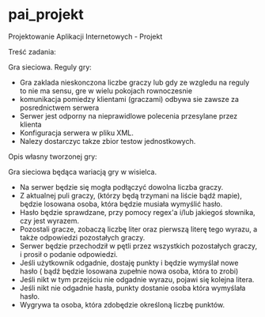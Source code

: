 # pai_projekt
Projektowanie Aplikacji Internetowych - Projekt

Treść zadania:

Gra sieciowa. Reguly gry:
- Gra zaklada nieskonczona liczbe graczy lub gdy ze wzgledu na reguly to nie ma sensu, gre w wielu pokojach rownoczesnie
- komunikacja pomiedzy klientami (graczami) odbywa sie zawsze za posrednictwem serwera
- Serwer jest odporny na nieprawidlowe polecenia przesylane przez klienta
- Konfiguracja serwera w pliku XML.
- Nalezy dostarczyc takze zbior testow jednostkowych.

Opis własny tworzonej gry:

Gra sieciowa będąca wariacją gry w wisielca. 
- Na serwer będzie się mogła podłączyć dowolna liczba graczy.
- Z aktualnej puli graczy, (którzy będą trzymani na liście bądź mapie), będzie losowana osoba, która będzie musiała wymyślić hasło. 
- Hasło będzie sprawdzane, przy pomocy regex'a i/lub jakiegoś słownika, czy jest wyrazem.
- Pozostali gracze, zobaczą liczbę liter oraz pierwszą literę tego wyrazu, a także odpowiedzi pozostałych graczy.
- Serwer będzie przechodził w pętli przez wszystkich pozostałych graczy, i prosił o podanie odpowiedzi.
- Jeśli użytkownik odgadnie, dostaję punkty i będzie wymyślał nowe hasło ( bądź będzie losowana zupełnie nowa osoba, która to zrobi)
- Jeśli nikt w tym przejściu nie odgadnie wyrazu, pojawi się kolejna litera. 
- Jeśli nikt nie odgadnie hasła, punkty dostanie osoba która wymyślała hasło.
- Wygrywa ta osoba, która zdobędzie określoną liczbę punktów.
